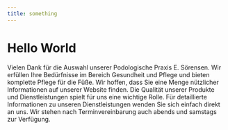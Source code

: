 ```yaml
---
title: something
---
```



# Hello World

Vielen Dank für die Auswahl unserer Podologische Praxis E. Sörensen. Wir erfüllen Ihre Bedürfnisse im Bereich Gesundheit und Pflege und bieten komplette Pflege für die Füße. Wir hoffen, dass Sie eine Menge nützlicher Informationen auf unserer Website finden. Die Qualität unserer Produkte und Dienstleistungen spielt für uns eine wichtige Rolle. Für detaillierte Informationen zu unseren Dienstleistungen wenden Sie sich einfach direkt an uns. Wir stehen nach Terminvereinbarung auch abends und samstags zur Verfügung.
